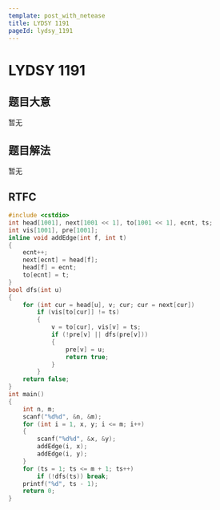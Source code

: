 ```yaml
---
template: post_with_netease
title: LYDSY 1191
pageId: lydsy_1191
---
```


# LYDSY 1191
<span id="poem"></span><script>$(function(){$.ajax('/api/poem?rnd='+Date.now()+Math.random()).done(function(data){$('#poem').text(data);});});</script>
## 题目大意
暂无

## 题目解法
暂无

## RTFC

```cpp
#include <cstdio>
int head[1001], next[1001 << 1], to[1001 << 1], ecnt, ts;
int vis[1001], pre[1001];
inline void addEdge(int f, int t)
{
    ecnt++;
    next[ecnt] = head[f];
    head[f] = ecnt;
    to[ecnt] = t;
}
bool dfs(int u)
{
    for (int cur = head[u], v; cur; cur = next[cur])
        if (vis[to[cur]] != ts)
        {
            v = to[cur], vis[v] = ts;
            if (!pre[v] || dfs(pre[v]))
            {
                pre[v] = u;
                return true;
            }
        }
    return false;
}
int main()
{
    int n, m;
    scanf("%d%d", &n, &m);
    for (int i = 1, x, y; i <= m; i++)
    {
        scanf("%d%d", &x, &y);
        addEdge(i, x);
        addEdge(i, y);
    }
    for (ts = 1; ts <= m + 1; ts++)
        if (!dfs(ts)) break;
    printf("%d", ts - 1);
    return 0;
}
```
<div id="__comment"></div>
